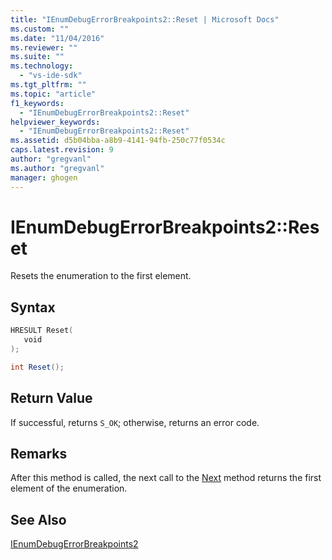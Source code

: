 ```yaml
---
title: "IEnumDebugErrorBreakpoints2::Reset | Microsoft Docs"
ms.custom: ""
ms.date: "11/04/2016"
ms.reviewer: ""
ms.suite: ""
ms.technology: 
  - "vs-ide-sdk"
ms.tgt_pltfrm: ""
ms.topic: "article"
f1_keywords: 
  - "IEnumDebugErrorBreakpoints2::Reset"
helpviewer_keywords: 
  - "IEnumDebugErrorBreakpoints2::Reset"
ms.assetid: d5b04bba-a8b9-4141-94fb-250c77f0534c
caps.latest.revision: 9
author: "gregvanl"
ms.author: "gregvanl"
manager: ghogen
---
```

# IEnumDebugErrorBreakpoints2::Reset
Resets the enumeration to the first element.  
  
## Syntax  
  
```cpp  
HRESULT Reset(  
   void  
);  
```  
  
```csharp  
int Reset();  
```  
  
## Return Value  
 If successful, returns `S_OK`; otherwise, returns an error code.  
  
## Remarks  
 After this method is called, the next call to the [Next](../../../extensibility/debugger/reference/ienumdebugerrorbreakpoints2-next.md) method returns the first element of the enumeration.  
  
## See Also  
 [IEnumDebugErrorBreakpoints2](../../../extensibility/debugger/reference/ienumdebugerrorbreakpoints2.md)